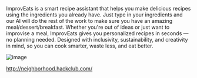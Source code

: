 ImprovEats is a smart recipe assistant that helps you make delicious recipes using the ingredients you already have. Just type in your ingredients and our AI will do the rest of the work to make sure you have an amazing meal/dessert/breakfast. Whether you're out of ideas or just want to improvise a meal, ImprovEats gives you personalized recipes in seconds — no planning needed. Designed with inclusivity, sustainability, and creativity in mind, so you can cook smarter, waste less, and eat better.

![image](https://github.com/user-attachments/assets/1e46cc32-a9c2-482d-aed6-5ab85e2d3738)


http://neighborhood.hackclub.com/
